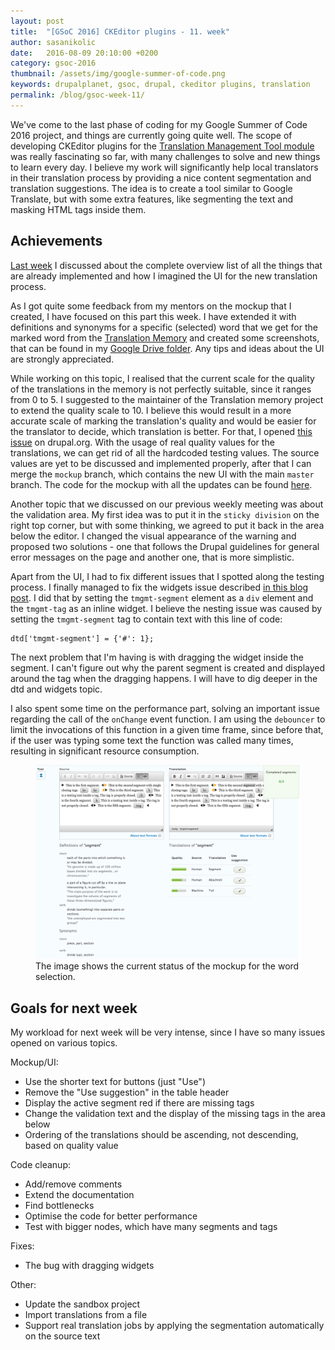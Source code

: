 ```yaml
---
layout: post
title:  "[GSoC 2016] CKEditor plugins - 11. week"
author: sasanikolic
date:   2016-08-09 20:10:00 +0200
category: gsoc-2016
thumbnail: /assets/img/google-summer-of-code.png
keywords: drupalplanet, gsoc, drupal, ckeditor plugins, translation
permalink: /blog/gsoc-week-11/
---
```

We've come to the last phase of coding for my Google Summer of Code 2016 project, and things are currently going quite well. The scope of developing CKEditor plugins for the [Translation Management Tool module](https://www.drupal.org/project/tmgmt) was really fascinating so far,
with many challenges to solve and new things to learn every day. I believe my work will significantly help local translators in their translation process by providing a nice content segmentation and translation suggestions. The idea is to create a tool similar to Google Translate, 
 but with some extra features, like segmenting the text and masking HTML tags inside them.

## Achievements
[Last week](http://sasanikolic.com/gsoc-2016/gsoc-ckeditor-plugins-10-week/) I discussed about the complete overview list of all the things that are already implemented and how I imagined the UI for the new translation process. 

As I got quite some feedback from my mentors on the mockup that I created, I have focused on this part this week. I have extended it with definitions and synonyms for a specific (selected) word that we get for the marked word from the [Translation Memory](https://www.drupal.org/sandbox/edurenye/2715815) and 
created some screenshots, that can be found in my [Google Drive folder](https://drive.google.com/open?id=0B3PPGWVax5aya29IWmRZNENxVlk). Any tips and ideas about the UI are strongly appreciated.

While working on this topic, I realised that the current scale for the quality of the translations in the memory is not perfectly suitable, since it ranges from 0 to 5. I suggested to the maintainer of the Translation memory project to extend the quality scale to 10. I believe 
this would result in a more accurate scale of marking the translation's quality and would be easier for the translator to decide, which translation is better. For that, I opened [this issue](https://www.drupal.org/node/2781253) on drupal.org. With the usage of real quality values for 
the translations, we can get rid of all the hardcoded testing values. The source values are yet to be discussed and implemented properly, after that I can merge the ```mockup``` branch, which contains the new UI with the main ```master``` branch. The code for the mockup with all 
the updates can be found [here](https://github.com/sasanikolic90/tmgmt_ckeditor/tree/mockup).

Another topic that we discussed on our previous weekly meeting was about the validation area. My first idea was to put it in the ```sticky division``` on the right top corner, but with some thinking, we agreed to put it back in the area below the editor. I changed the visual 
appearance of the warning and proposed two solutions - one that follows the Drupal guidelines for general error messages on the page and another one, that is more simplistic.
 
Apart from the UI, I had to fix different issues that I spotted along the testing process. I finally managed to fix the widgets issue described [in this blog post](http://sasanikolic.com/gsoc-2016/gsoc-ckeditor-plugins-9-week/). I did that by setting the ```tmgmt-segment``` element 
as a ```div``` element and the ```tmgmt-tag``` as an inline widget. I believe the nesting issue was caused by setting the ```tmgmt-segment``` tag to contain text with this line of code: 

``` html
dtd['tmgmt-segment'] = {'#': 1};
```

The next problem that I'm having is with dragging the widget inside the segment. I can't figure out why the parent segment is created and displayed around the tag when the dragging happens. I will have to dig deeper in the dtd and widgets topic.

I also spent some time on the performance part, solving an important issue regarding the call of the ```onChange``` event function. I am using the ```debouncer``` to limit the invocations of this function in a given time frame, since before that, if the user was typing some text 
the function was called many times, resulting in significant resource consumption.

<figure>
    <img src="/assets/img/posts/full_word_mockup.png" alt="The full word mockup.">
    <figcaption>The image shows the current status of the mockup for the word selection.</figcaption>
</figure>

## Goals for next week
My workload for next week will be very intense, since I have so many issues opened on various topics.

Mockup/UI:

- Use the shorter text for buttons (just "Use")
- Remove the "Use suggestion" in the table header
- Display the active segment red if there are missing tags
- Change the validation text and the display of the missing tags in the area below
- Ordering of the translations should be ascending, not descending, based on quality value

Code cleanup:

- Add/remove comments
- Extend the documentation
- Find bottlenecks
- Optimise the code for better performance
- Test with bigger nodes, which have many segments and tags

Fixes:

- The bug with dragging widgets

Other:

- Update the sandbox project
- Import translations from a file
- Support real translation jobs by applying the segmentation automatically on the source text
